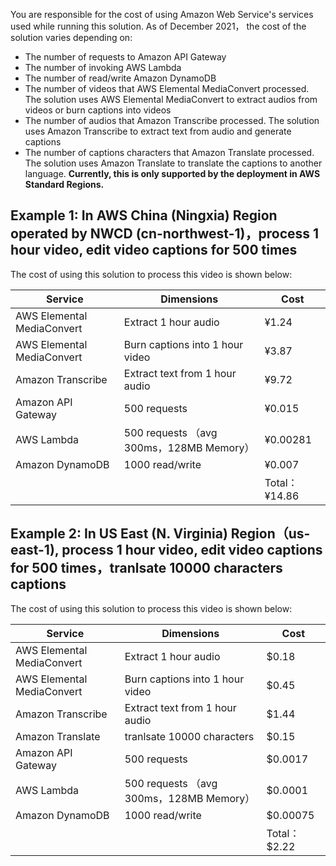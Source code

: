 You are responsible for the cost of using Amazon Web Service's services used while running this solution. As of December 2021， the cost of the solution varies depending on:

- The number of requests to Amazon API Gateway
- The number of invoking AWS Lambda 
- The number of read/write Amazon DynamoDB
- The number of videos that AWS Elemental MediaConvert processed. The solution uses AWS Elemental MediaConvert to extract audios from videos or burn captions into videos
- The number of audios that Amazon Transcribe processed. The solution uses Amazon Transcribe to extract text from audio and generate captions
- The number of captions characters that Amazon Translate processed. The solution uses Amazon Translate to translate the captions to another language. **Currently, this is only supported by the deployment in AWS Standard Regions.**

## Example 1: In AWS China (Ningxia) Region operated by NWCD (cn-northwest-1)，process 1 hour video, edit video captions for 500 times

The cost of using this solution to process this video is shown below:

| Service | Dimensions | Cost |
|---|---|---|
| AWS Elemental MediaConvert | Extract 1 hour audio | ¥1.24 |
| AWS Elemental MediaConvert | Burn captions into 1 hour video | ¥3.87 |
| Amazon Transcribe | Extract text from 1 hour audio | ¥9.72 |
| Amazon API Gateway | 500 requests | ¥0.015 |
| AWS Lambda | 500 requests （avg 300ms，128MB Memory） | ¥0.00281 |
| Amazon DynamoDB | 1000 read/write | ¥0.007 |
|  |  | Total：¥14.86 |

## Example 2: In US East (N. Virginia) Region（us-east-1), process 1 hour video, edit video captions for 500 times，tranlsate 10000 characters captions

The cost of using this solution to process this video is shown below:

| Service | Dimensions | Cost |
|---|---|---|
| AWS Elemental MediaConvert | Extract 1 hour audio | $0.18     |
| AWS Elemental MediaConvert | Burn captions into 1 hour video | $0.45     |
| Amazon Transcribe | Extract text from 1 hour audio | $1.44 |
| Amazon Translate | tranlsate 10000 characters | $0.15 |
| Amazon API Gateway | 500 requests | $0.0017 |
| AWS Lambda | 500 requests （avg 300ms，128MB Memory） | $0.0001 |
| Amazon DynamoDB | 1000 read/write | $0.00075 |
|  |  | Total：$2.22 |
